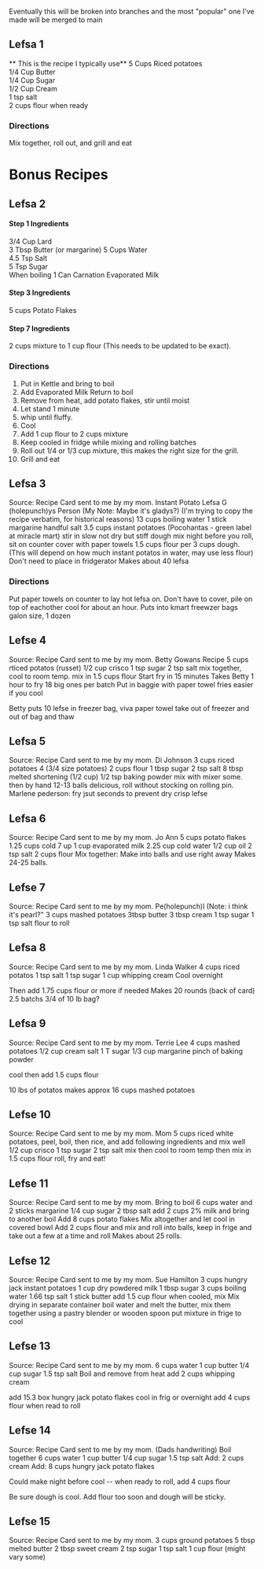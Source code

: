 Eventually this will be broken into branches and the most "popular" one I've made will be merged to main  

## Lefsa 1 ##
** This is the recipe I typically use**
5 Cups Riced potatoes  
1/4 Cup Butter  
1/4 Cup Sugar  
1/2 Cup Cream  
1 tsp salt  
2 cups flour when ready

### Directions ###
Mix together, roll out, and grill and eat


# Bonus Recipes #
## Lefsa 2 ##
#### Step 1 Ingredients ####
3/4 Cup Lard  
3 Tbsp Butter (or margarine)
5 Cups Water  
4.5 Tsp Salt  
5 Tsp Sugar  
When boiling
1 Can Carnation Evaporated Milk
#### Step 3 Ingredients ####
5 cups Potato Flakes  
#### Step 7 Ingredients ####
2 cups mixture to 1 cup flour (This needs to be updated to be exact).  

### Directions ###
1. Put in Kettle and bring to boil
2. Add Evaporated Milk Return to boil
3. Remove from heat, add potato flakes, stir until moist
4. Let stand 1 minute
5. whip until fluffy.
6. Cool
7. Add 1 cup flour to 2 cups mixture
8. Keep cooled in fridge while mixing and rolling batches
9. Roll out 1/4 or 1/3 cup mixture, this makes the right size for the grill.
10. Grill and eat


## Lefsa 3 ##
Source: Recipe Card sent to me by my mom.
Instant Potato Lefsa G (holepunch)ys Person (My Note: Maybe it's gladys?) 
(I'm trying to copy the recipe verbatim, for historical reasons)
13 cups boiling water
1 stick margarine
handful salt
3.5 cups instant potatoes (Pocohantas - green label at miracle mart)
stir in slow not dry but stiff dough
mix night before you roll, sit on counter cover with paper towels
1.5 cups flour per 3 cups dough. 
(This will depend on how much instant potatos in water, may use less flour)
Don't need to place in fridgerator
Makes about 40 lefsa

### Directions ###
Put paper towels on counter to lay hot lefsa on. Don't have to cover, pile on top of eachother cool for about an hour.
Puts into kmart freewzer bags galon size, 1 dozen

## Lefse 4 ##
Source: Recipe Card sent to me by my mom.
Betty Gowans Recipe
5 cups rticed potatos (russet)
1/2 cup crisco
1 tsp sugar
2 tsp salt
mix together, cool to room temp.
mix in 1.5 cups flour
Start fry in 15 minutes
Takes Betty 1 hour to fry 18 big ones per batch
Put in baggie with paper towel
fries easier if you cool

Betty puts 10 lefse in freezer bag, viva paper towel take out of freezer and out of bag and thaw

## Lefsa 5 ##
Source: Recipe Card sent to me by my mom.
Di Johnson
3 cups riced potatoes 4 (3/4 size potatoes)
2 cups flour
1 tbsp sugar
2 tsp salt
8 tbsp melted shortening (1/2 cup)
1/2 tsp baking powder
mix with mixer some. then by hand
12-13 balls
delicious, roll without stocking on rolling pin.
Marlene pederson: fry jsut seconds to prevent dry crisp lefse

## Lefsa 6 ## 
Source: Recipe Card sent to me by my mom.
Jo Ann
5 cups potato flakes
1.25 cups cold 7 up
1 cup evaporated milk
2.25 cup cold water
1/2 cup oil
2 tsp salt
2 cups flour
Mix together: Make into balls and use right away
Makes 24-25 balls.

## Lefse 7 ##
Source: Recipe Card sent to me by my mom.
Pe(holepunch)l (Note: i think it's pearl?"
3 cups mashed potatoes
3tbsp butter
3 tbsp cream
1 tsp sugar
1 tsp salt
flour to roll

## Lefsa 8 ##
Source: Recipe Card sent to me by my mom.
Linda Walker
4 cups riced potatos
1 tsp salt
1 tsp sugar
1 cup whipping cream
Cool overnight

Then add 1.75 cups flour or more if needed 
Makes 20 rounds
(back of card)
2.5 batchs 3/4 of 10 lb bag?

## Lefsa 9 ##
Source: Recipe Card sent to me by my mom.
Terrie Lee
4 cups mashed potatoes
1/2 cup cream
salt
1 T sugar
1/3 cup margarine
pinch of baking powder

cool then add 1.5 cups flour

10 lbs of potatos makes approx 16 cups mashed potatoes

## Lefse 10 ##
Source: Recipe Card sent to me by my mom.
Mom
5 cups riced white potatoes, peel, boil, then rice, and add following ingredients and mix well
1/2 cup crisco
1 tsp sugar
2 tsp salt
mix then cool to room temp
then mix in 1.5 cups flour
roll, fry and eat!

## Lefse 11 ##
Source: Recipe Card sent to me by my mom.
Bring to boil 6 cups water and 2 sticks margarine
1/4 cup sugar 2 tbsp salt
add 2 cups 2% milk and bring to another boil
Add 8 cups potato flakes
Mix altogether and let cool in covered bowl
Add 2 cups flour and mix and roll into balls, keep in frige and take out a few at a time and roll
Makes about 25 rolls.

## Lefse 12 ##
Source: Recipe Card sent to me by my mom.
Sue Hamilton
3 cups hungry jack instant potatoes
1 cup dry powdered milk
1 tbsp sugar
3 cups boiling water
1.66 tsp salt
1 stick butter
add 1.5 cup flour when cooled, mix
Mix drying in separate container boil water and melt the butter, mix them together using a pastry blender or wooden spoon
put mixture in frige to cool


## Lefse 13 ##
Source: Recipe Card sent to me by my mom.
6 cups water
1 cup butter
1/4 cup sugar
1.5 tsp salt
Boil and remove from heat add 2 cups whipping cream

add 15.3 box hungry jack potato flakes cool in frig or overnight
add 4 cups flour when read to roll

## Lefse 14 ## 
Source: Recipe Card sent to me by my mom.
(Dads handwriting)
Boil together
6 cups water
1 cup butter
1/4 cup sugar
1.5 tsp salt
Add: 2 cups cream
Add: 8 cups hungry jack potato flakes

Could make night before
cool -- when ready to roll, add 4 cups flour

Be sure dough is cool.
Add flour too soon and dough will be sticky.

## Lefse 15 ## 
Source: Recipe Card sent to me by my mom.
3 cups ground potatoes
5 tbsp melted butter
2 tbsp sweet cream
2 tsp sugar
1 tsp salt
1 cup flour (might vary some)

